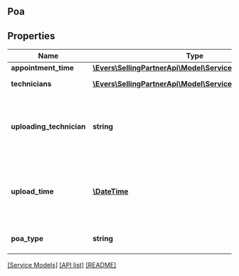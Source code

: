 ## Poa

## Properties

Name | Type | Description | Notes
------------ | ------------- | ------------- | -------------
**appointment_time** | [**\Evers\SellingPartnerApi\Model\Service\AppointmentTime**](AppointmentTime.md) |  | [optional]
**technicians** | [**\Evers\SellingPartnerApi\Model\Service\Technician[]**](Technician.md) | A list of technicians. | [optional]
**uploading_technician** | **string** | The identifier of the technician who uploaded the POA. | [optional]
**upload_time** | [**\DateTime**](\DateTime.md) | The date and time when the POA was uploaded, in ISO 8601 format. | [optional]
**poa_type** | **string** | The type of POA uploaded. | [optional]

[[Service Models]](../) [[API list]](../../Api) [[README]](../../../README.md)
